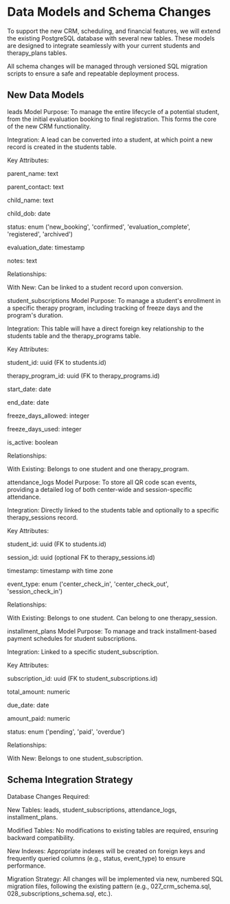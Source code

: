 # Data Models and Schema Changes

To support the new CRM, scheduling, and financial features, we will extend the existing PostgreSQL database with several new tables. These models are designed to integrate seamlessly with your current students and therapy_plans tables.

All schema changes will be managed through versioned SQL migration scripts to ensure a safe and repeatable deployment process.

## New Data Models

leads Model
Purpose: To manage the entire lifecycle of a potential student, from the initial evaluation booking to final registration. This forms the core of the new CRM functionality.

Integration: A lead can be converted into a student, at which point a new record is created in the students table.

Key Attributes:

parent_name: text

parent_contact: text

child_name: text

child_dob: date

status: enum ('new_booking', 'confirmed', 'evaluation_complete', 'registered', 'archived')

evaluation_date: timestamp

notes: text

Relationships:

With New: Can be linked to a student record upon conversion.

student_subscriptions Model
Purpose: To manage a student's enrollment in a specific therapy program, including tracking of freeze days and the program's duration.

Integration: This table will have a direct foreign key relationship to the students table and the therapy_programs table.

Key Attributes:

student_id: uuid (FK to students.id)

therapy_program_id: uuid (FK to therapy_programs.id)

start_date: date

end_date: date

freeze_days_allowed: integer

freeze_days_used: integer

is_active: boolean

Relationships:

With Existing: Belongs to one student and one therapy_program.

attendance_logs Model
Purpose: To store all QR code scan events, providing a detailed log of both center-wide and session-specific attendance.

Integration: Directly linked to the students table and optionally to a specific therapy_sessions record.

Key Attributes:

student_id: uuid (FK to students.id)

session_id: uuid (optional FK to therapy_sessions.id)

timestamp: timestamp with time zone

event_type: enum ('center_check_in', 'center_check_out', 'session_check_in')

Relationships:

With Existing: Belongs to one student. Can belong to one therapy_session.

installment_plans Model
Purpose: To manage and track installment-based payment schedules for student subscriptions.

Integration: Linked to a specific student_subscription.

Key Attributes:

subscription_id: uuid (FK to student_subscriptions.id)

total_amount: numeric

due_date: date

amount_paid: numeric

status: enum ('pending', 'paid', 'overdue')

Relationships:

With New: Belongs to one student_subscription.

## Schema Integration Strategy

Database Changes Required:

New Tables: leads, student_subscriptions, attendance_logs, installment_plans.

Modified Tables: No modifications to existing tables are required, ensuring backward compatibility.

New Indexes: Appropriate indexes will be created on foreign keys and frequently queried columns (e.g., status, event_type) to ensure performance.

Migration Strategy: All changes will be implemented via new, numbered SQL migration files, following the existing pattern (e.g., 027_crm_schema.sql, 028_subscriptions_schema.sql, etc.).
